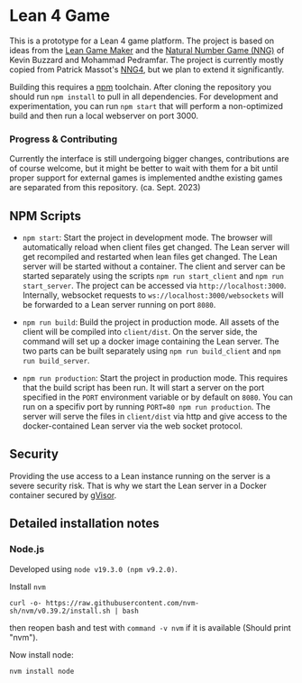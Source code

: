# Lean 4 Game

This is a prototype for a Lean 4 game platform. The project is based on ideas from the [Lean Game Maker](https://github.com/mpedramfar/Lean-game-maker) and the [Natural Number Game
(NNG)](https://www.ma.imperial.ac.uk/~buzzard/xena/natural_number_game/)
of Kevin Buzzard and Mohammad Pedramfar.
The project is currently mostly copied from Patrick Massot's [NNG4](https://github.com/PatrickMassot/NNG4), but we plan to extend it significantly.

Building this requires a [npm](https://www.npmjs.com/) toolchain. After cloning the repository you should run
`npm install` to pull in all dependencies. For development and experimentation, you can run `npm start` that will perform a non-optimized build and then run a local webserver on port 3000.

### Progress & Contributing
Currently the interface is still undergoing bigger changes, contributions are of course welcome, but it might be better to wait with them for a bit until proper support for external games is implemented andthe existing games are separated from this repository. (ca. Sept. 2023)

## NPM Scripts

* `npm start`: Start the project in development mode. The browser will automatically reload when client files get changed. The Lean server will get recompiled and restarted when lean files get changed. The Lean server will be started without a container. The client and server can be started separately using the scripts `npm run start_client` and `npm run start_server`. The project can be accessed via `http://localhost:3000`.
Internally, websocket requests to `ws://localhost:3000/websockets` will be forwarded to a Lean server running on port `8080`.

* `npm run build`: Build the project in production mode. All assets of the client will be compiled into `client/dist`.
On the server side, the command will set up a docker image containing the Lean server. The two parts can be built separately using `npm run build_client` and `npm run build_server`.

* `npm run production`: Start the project in production mode. This requires that the build script has been run. It will start a server on the port specified in the `PORT` environment variable or by default on `8080`. You can run on a specifiv port by running `PORT=80 npm run production`. The server will serve the files in `client/dist` via http and give access to the docker-contained Lean server via the web socket protocol.


## Security

Providing the use access to a Lean instance running on the server is a severe security risk. That is why we start the Lean server in a Docker container
secured by [gVisor](https://gvisor.dev/).


## Detailed installation notes

### Node.js

Developed using `node v19.3.0 (npm v9.2.0)`.

Install `nvm`
```
curl -o- https://raw.githubusercontent.com/nvm-sh/nvm/v0.39.2/install.sh | bash
```
then reopen bash and test with `command -v nvm` if it is available (Should print "nvm").

Now install node:
```
nvm install node
```
